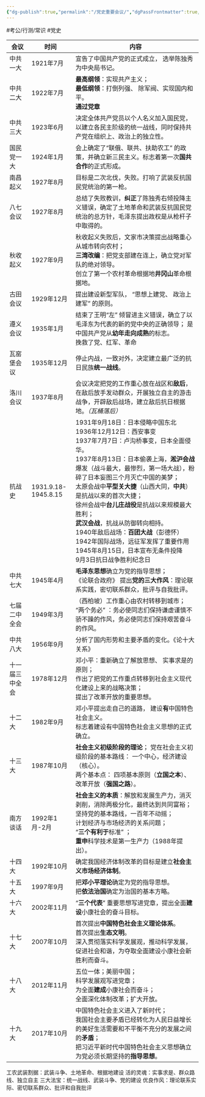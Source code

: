 ```yaml
---
{"dg-publish":true,"permalink":"/党史重要会议/","dgPassFrontmatter":true,"noteIcon":"2"}
---
```


#考公/行测/常识 #党史


| 会议      | 时间                      | 内容                                                                                                                                                                                                                                                                                                                               |
| ------- | ----------------------- | -------------------------------------------------------------------------------------------------------------------------------------------------------------------------------------------------------------------------------------------------------------------------------------------------------------------------------- |
| 中共一大    | 1921年7月                 | 宣告了中国共产党的正式成立， 选举陈独秀为中央局书记。                                                                                                                                                                                                                                                                                                      |
| 中共二大    | 1922年7月                 | **最高纲领**：实现共产主义；<br>**最低纲领**：打倒列强、 除军阀、实现国内和平。<br>**通过党章**                                                                                                                                                                                                                                                                       |
| 中共三大    | 1923年6月                 | 决定全体共产党员以个人名义加入国民党，以建立各民主阶级的统一战线，同时保持共产党在组织上、政治上的独立性。                                                                                                                                                                                                                                                                            |
| 国民党一大   | 1924年1月                 | 会上确定了“联俄、联共、扶助农工” 的政策，并确立新三民主义。标志着第一次**国共合作**的正式形成。                                                                                                                                                                                                                                                                              |
| 南昌起义    | 1927年8月                 | 目标是二次北伐，失败。打响了武装反抗国民党统治的第一枪。                                                                                                                                                                                                                                                                                                     |
| 八七会议    | 1927年8月                 | 总结了失败教训，**纠正**了陈独秀右倾投降主义错误，确定了土地革命和武装反抗国民党统治的总方针，毛泽东提出政权是从枪杆子中取得的。                                                                                                                                                                                                                                                               |
| 秋收起义    | 1927年9月                 | 秋收起义失败后，文家市决策提出战略重心从城市转向农村；<br>**三湾改编**：把党支部建在连上，确立党对军队的绝对领导。<br>创立了第一个农村革命根据地**井冈山**革命根据地。                                                                                                                                                                                                                                      |
| 古田会议    | 1929年12月                | 提出建设新型军队， “思想上建党、 政治上建军” 的原则。                                                                                                                                                                                                                                                                                                    |
| 遵义会议    | 1935年1月                 | 结束了王明“左” 倾冒进主义错误，确立了以毛泽东为代表的新的党中央的正确领导； 是中国共产党从**幼年走向成熟**的标志。<br>挽救了党、红军、革命                                                                                                                                                                                                                                                      |
| 瓦窑堡会议   | 1935年12月                | 停止内战，一致对外，决定建立最广泛的抗日民族**统一战线**。                                                                                                                                                                                                                                                                                                  |
| 洛川会议    | 1937年8月                 | 会议决定把党的工作重心放在战区和**敌后**，在敌后放手发动群众，开展独立自主的游击战争，开辟敌后战场，建立敌后抗日根据地。*（瓦桶落后）*                                                                                                                                                                                                                                                           |
| 抗战史     | 1931.9.18-<br>1945.8.15 | 1931年9月18日：日本侵略中国东北<br>1936年12月12日：西安事变<br>1937年7月7日：卢沟桥事变，日本全面侵华。<br>1937年8月13日：日本偷袭上海，**淞沪会战**爆发（战斗最大，最惨烈，第一场大战），粉碎了日本妄图三个月灭亡中国的美梦；<br>太原会战中**平型关大捷**（山西大同，**中共**）是抗战以来的首次大捷；<br>徐州会战中**台儿庄战役**是抗战以来规模最大胜利；<br>**武汉会战**，抗战从防御转向相持。<br>1940年敌后战场：**百团大战**（彭德怀）<br>1942年国际战场，远征军发挥了重要作用<br>1945年8月15日，日本宣布无条件投降<br>9月3日抗日战争胜利纪念日 |
| 中共七大    | 1945年4月                 | **毛泽东思想**确立为党的指导思想；<br>《论联合政府》 提出**党的三大作风**：理论联系实践，密切联系群众，批评与自我批评。                                                                                                                                                                                                                                                               |
| 七届二中全会  | 1949年3月                 | （西柏坡）工作重心由农村转移到城市；<br>“两个务必” ：务必使同志们保持谦虚谨慎不骄不躁的作风，务必使同志们保持艰苦奋斗的作风。                                                                                                                                                                                                                                                               |
| 中共八大    | 1956年9月                 | 分析了国内形势和主要矛盾的变化。《论十大关系》                                                                                                                                                                                                                                                                                                          |
| 十一届三中全会 | 1978年12月                | 邓小平：重新确立了解放思想、 实事求是的原则；<br>作出了把党的工作重点转移到社会主义现代化建设上来的战略决策；<br>提出了改革开放的重要思想。                                                                                                                                                                                                                                                       |
| 十二大     | 1982年9月                 | 邓小平提出走自己的道路， 建设**有**中国特色社会主义。<br>标志着建设有中国特色社会主义思想的正式确立。                                                                                                                                                                                                                                                                          |
| 十三大     | 1987年10月                | **社会主义初级阶段的理论**； 党在社会主义初级阶段的基本路线： 一个中心，经济建设（核心）。<br>两个基本点： 四项基本原则（**立国之本**）、改革开放（**强国之路**）。                                                                                                                                                                                                                                      |
| 南方谈话    | 1992年1月-2月              | **社会主义的本质**：解放和发展生产力，消灭剥削，消除两极分化，最终达到共同富裕；<br>坚持党的基本路线，一百年不动摇；<br>计划经济与市场经济的关系问题；<br>“**三个有利于**标准” ；<br>**重申**科学技术是第一生产力（1988年提出）。                                                                                                                                                                                               |
| 十四大     | 1992年10月                | 确定我国经济体制改革的目标是建立**社会主义市场经济体制**。                                                                                                                                                                                                                                                                                                  |
| 十五大     | 1997年9月                 | 把**邓小平理论**确定为党的指导思想。<br>把**依法治国**确定为治国的基本方略。                                                                                                                                                                                                                                                                                     |
| 十六大     | 2002年11月                | “**三个代表**” 重要思想写进党章，提出全面**建设**小康社会的奋斗目标。                                                                                                                                                                                                                                                                                         |
| 十七大     | 2007年10月                | 首次提出**中国特色社会主义理论体系**。<br>首次提出**生态文明**。<br>深入贯彻落实科学发展观，推动科学发展，促进社会和谐，为夺取全面建设小康社会新胜利而奋斗。                                                                                                                                                                                                                                           |
| 十八大     | 2012年11月                | 五位一体；美丽中国；<br>科学发展观写进党章；<br>为全面**建成**小康社会而奋斗；<br>全面深化体制改革；扩大开放。                                                                                                                                                                                                                                                                  |
| 十九大     | 2017年10月                | 中国特色社会主义进入了新时代；<br>我国社会主要矛盾已经转化为人民日益增长的美好生活需要和不平衡不充分的发展之间的**矛盾**；<br>把习近平新时代中国特色社会主义思想确立为党必须长期坚持的**指导思想**。                                                                                                                                                                                                                       |
工农武装割据：武装斗争、土地革命、根据地建设
活的灵魂：实事求是、群众路线、独立自主
三大法宝：统一战线、武装斗争、党的建设 
优良作风：理论联系实际、密切联系群众、批评和自我批评